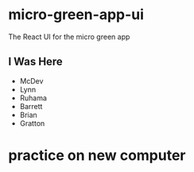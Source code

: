 # micro-green-app-ui

The React UI for the micro green app

## I Was Here

- McDev
- Lynn
- Ruhama
- Barrett
- Brian
- Gratton

# practice on new computer
